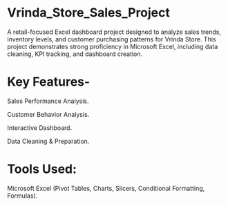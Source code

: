 # Vrinda_Store_Sales_Project
A retail-focused Excel dashboard project designed to analyze sales trends, inventory levels, and customer purchasing patterns for Vrinda Store. This project demonstrates strong proficiency in Microsoft Excel, including data cleaning, KPI tracking, and dashboard creation.
# Key Features-
Sales Performance Analysis.

Customer Behavior Analysis.

Interactive Dashboard.

Data Cleaning & Preparation.
# Tools Used: 
Microsoft Excel (Pivot Tables, Charts, Slicers, Conditional Formatting, Formulas).
